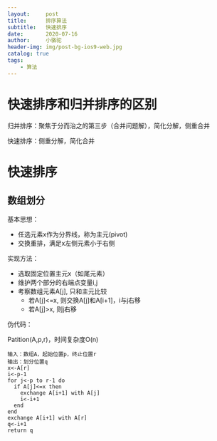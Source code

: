 ```yaml
---
layout:     post
title:      排序算法
subtitle:   快速排序
date:       2020-07-16
author:     小骆驼
header-img: img/post-bg-ios9-web.jpg
catalog: true
tags:
    - 算法
---
```

# 快速排序和归并排序的区别
归并排序：聚焦于分而治之的第三步（合并问题解），简化分解，侧重合并


快速排序：侧重分解，简化合并

# 快速排序
## 数组划分
基本思想：
- 任选元素x作为分界线，称为主元(pivot)
- 交换重排，满足x左侧元素小于右侧

实现方法：
- 选取固定位置主元x（如尾元素）
- 维护两个部分的右端点变量i,j
- 考察数组元素A[j], 只和主元比较
  - 若A[j]<=x, 则交换A[j]和A[i+1]，i与j右移
  - 若A[j]>x, 则j右移

伪代码：

Patition(A,p,r)，时间复杂度O(n)
```
输入：数组A，起始位置p，终止位置r
输出：划分位置q
x<-A[r]
i<-p-1
for j<-p to r-1 do
  if A[j]<=x then
    exchange A[i+1] with A[j]
    i<-i+1
  end
end
exchange A[i+1] with A[r]
q<-i+1
return q
```
